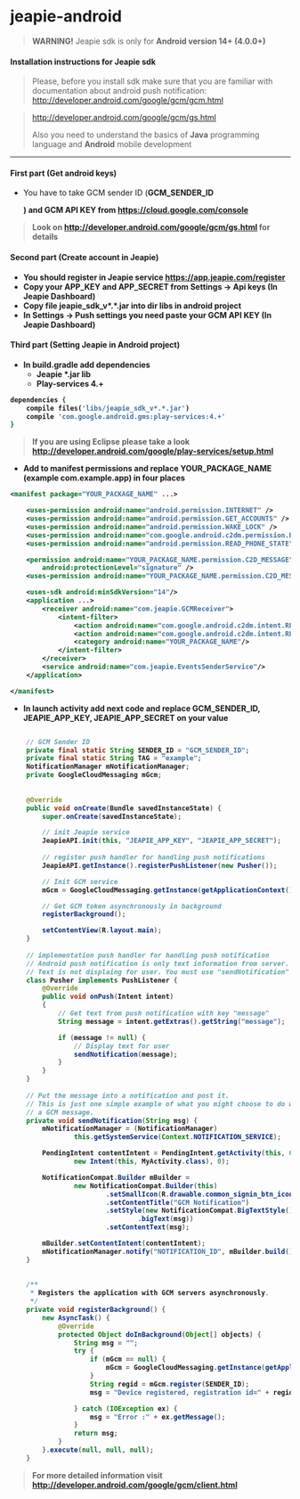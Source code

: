 jeapie-android
==============

> <b>WARNING!</b> Jeapie sdk is only for <b>Android version 14+ (4.0.0+)</b>

#### Installation instructions for Jeapie sdk

> Please, before you install sdk make sure that you are familiar with documentation about android push notification:
> http://developer.android.com/google/gcm/gcm.html

> http://developer.android.com/google/gcm/gs.html
>
> Also you need to understand the basics of <b>Java</b> programming language and <b>Android</b> mobile development

---

#### First part (Get android keys)

* You have to take GCM sender ID (<b>GCM_SENDER_ID</p>) and <b>GCM API KEY</b> from https://cloud.google.com/console

> Look on http://developer.android.com/google/gcm/gs.html for details

#### Second part (Create account in Jeapie)


* You should register in Jeapie service  https://app.jeapie.com/register
* Copy your <b>APP_KEY</b> and <b>APP_SECRET</b> from Settings -> Api keys (In Jeapie Dashboard)
* Copy file jeapie_sdk_v*.*.jar into dir libs in android project
* In Settings -> Push settings you need paste your <b>GCM API KEY</b> (In Jeapie Dashboard)

#### Third part (Setting Jeapie in Android project)

* In build.gradle add dependencies
  * Jeapie *.jar lib
  * Play-services 4.+

```ruby
dependencies {
    compile files('libs/jeapie_sdk_v*.*.jar')
    compile 'com.google.android.gms:play-services:4.+'
}
```
> If you are using <b>Eclipse</b> please take a look http://developer.android.com/google/play-services/setup.html


* Add to manifest permissions and replace <b>YOUR_PACKAGE_NAME</b> (example com.example.app) in four places

```xml
<manifest package="YOUR_PACKAGE_NAME" ...>

    <uses-permission android:name="android.permission.INTERNET" />
    <uses-permission android:name="android.permission.GET_ACCOUNTS" />
    <uses-permission android:name="android.permission.WAKE_LOCK" />
    <uses-permission android:name="com.google.android.c2dm.permission.RECEIVE" />
    <uses-permission android:name="android.permission.READ_PHONE_STATE"/>

    <permission android:name="YOUR_PACKAGE_NAME.permission.C2D_MESSAGE"
        android:protectionLevel="signature" />
    <uses-permission android:name="YOUR_PACKAGE_NAME.permission.C2D_MESSAGE" />

    <uses-sdk android:minSdkVersion="14"/>
    <application ...>
        <receiver android:name="com.jeapie.GCMReceiver">
            <intent-filter>
                <action android:name="com.google.android.c2dm.intent.RECEIVE"/>
                <action android:name="com.google.android.c2dm.intent.REGISTRATION"/>
                <category android:name="YOUR_PACKAGE_NAME"/>
            </intent-filter>
        </receiver>
        <service android:name="com.jeapie.EventsSenderService"/>
    </application>

</manifest>
```

* In launch activity add next code and replace GCM_SENDER_ID, JEAPIE_APP_KEY, JEAPIE_APP_SECRET on your value

```java

    // GCM Sender ID
    private final static String SENDER_ID = "GCM_SENDER_ID";
    private final static String TAG = "example";
    NotificationManager mNotificationManager;
    private GoogleCloudMessaging mGcm;
    
    
    @Override
    public void onCreate(Bundle savedInstanceState) {
        super.onCreate(savedInstanceState);

        // init Jeapie service
        JeapieAPI.init(this, "JEAPIE_APP_KEY", "JEAPIE_APP_SECRET");
        
        // register push handler for handling push notifications
        JeapieAPI.getInstance().registerPushListener(new Pusher());

        // Init GCM service
        mGcm = GoogleCloudMessaging.getInstance(getApplicationContext());

        // Get GCM token asynchronously in background
        registerBackground();

        setContentView(R.layout.main);
    }
    
    // implementation push handler for handling push notification
    // Android push notification is only text information from server. 
    // Text is not displaing for user. You must use "sendNotification" method
    class Pusher implements PushListener {
        @Override
        public void onPush(Intent intent)
        {
            // Get text from push notification with key "message"
            String message = intent.getExtras().getString("message");

            if (message != null) {
                // Display text for user
                sendNotification(message);
            }
        }
    }
    
    // Put the message into a notification and post it.
    // This is just one simple example of what you might choose to do with
    // a GCM message.
    private void sendNotification(String msg) {
        mNotificationManager = (NotificationManager)
                this.getSystemService(Context.NOTIFICATION_SERVICE);

        PendingIntent contentIntent = PendingIntent.getActivity(this, 0,
                new Intent(this, MyActivity.class), 0);

        NotificationCompat.Builder mBuilder =
                new NotificationCompat.Builder(this)
                        .setSmallIcon(R.drawable.common_signin_btn_icon_dark)
                        .setContentTitle("GCM Notification")
                        .setStyle(new NotificationCompat.BigTextStyle()
                                .bigText(msg))
                        .setContentText(msg);

        mBuilder.setContentIntent(contentIntent);
        mNotificationManager.notify("NOTIFICATION_ID", mBuilder.build());
    }
    
    
    /**
     * Registers the application with GCM servers asynchronously.
     */
    private void registerBackground() {
        new AsyncTask() {
            @Override
            protected Object doInBackground(Object[] objects) {
                String msg = "";
                try {
                    if (mGcm == null) {
                        mGcm = GoogleCloudMessaging.getInstance(getApplicationContext());
                    }
                    String regid = mGcm.register(SENDER_ID);
                    msg = "Device registered, registration id=" + regid;

                } catch (IOException ex) {
                    msg = "Error :" + ex.getMessage();
                }
                return msg;
            }
        }.execute(null, null, null);
    }
```
> For more detailed information visit http://developer.android.com/google/gcm/client.html
